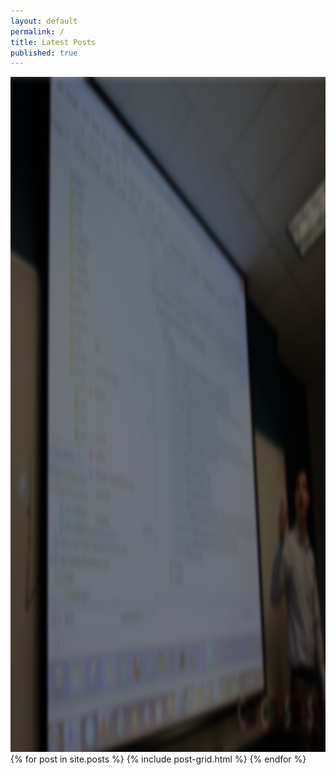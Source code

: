 ```yaml
---
layout: default
permalink: /
title: Latest Posts
published: true
---
```

<img class="front-image" src="./images/techtalk.png" alt="tech talk"  height="1080">
<div class="tiles">
{% for post in site.posts %}
	{% include post-grid.html %}
{% endfor %}
</div><!-- /.tiles -->
